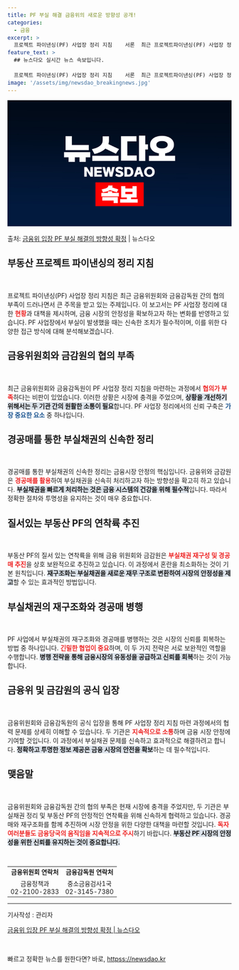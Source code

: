 ```yaml
---
title: PF 부실 해결 금융위의 새로운 방향성 공개!
categories:
  - 금융
excerpt: >
  프로젝트 파이낸싱(PF) 사업장 정리 지침    서론  최근 프로젝트파이낸싱(PF) 사업장 정리 지침을 마련…
feature_text: >
  ## 뉴스다오 실시간 뉴스 속보입니다.

  프로젝트 파이낸싱(PF) 사업장 정리 지침    서론  최근 프로젝트파이낸싱(PF) 사업장 정리 지침을 마련…
image: '/assets/img/newsdao_breakingnews.jpg'
---
```


![뉴스다오 속보](/assets/img/newsdao_breakingnews.jpg)

<p>출처: <a href="httpss://newsdao.kr/5071" rel="dofollow">금융위 입장 PF 부실 해결의 방향성 확정</a> | 뉴스다오</p>

<h2 data-ke-size="size26">부동산 프로젝트 파이낸싱의 정리 지침</h2>

<p data-ke-size="size16">&nbsp;</p>

프로젝트 파이낸싱(PF) 사업장 정리 지침은 최근 금융위원회와 금융감독원 간의 협의 부족이 드러나면서 큰 주목을 받고 있는 주제입니다. 이 보고서는 PF 사업장 정리에 대한 <b><span style="color: #ee2323;">현황</span></b>과 대책을 제시하며, 금융 시장의 안정성을 확보하고자 하는 변화를 반영하고 있습니다. PF 사업장에서 부실이 발생했을 때는 신속한 조치가 필수적이며, 이를 위한 다양한 접근 방식에 대해 분석해보겠습니다.

<h2 data-ke-size="size26">금융위원회와 금감원의 협의 부족</h2>

<p data-ke-size="size16">&nbsp;</p>

최근 금융위원회와 금융감독원이 PF 사업장 정리 지침을 마련하는 과정에서 <b><span style="color: #ee2323;">협의가 부족</span></b>하다는 비판이 있었습니다. 이러한 상황은 시장에 충격을 주었으며, <b><span style="background-color: #21538527;">상황을 개선하기 위해서는 두 기관 간의 원활한 소통이 필요</span></b>합니다. PF 사업장 정리에서의 신뢰 구축은 <b><span style="color: #1a5490;">가장 중요한 요소</span></b> 중 하나입니다.

<h2 data-ke-size="size26">경공매를 통한 부실채권의 신속한 정리</h2>

<p data-ke-size="size16">&nbsp;</p>

경공매를 통한 부실채권의 신속한 정리는 금융시장 안정의 핵심입니다. 금융위와 금감원은 <b><span style="color: #ee2323;">경공매를 활용</span></b>하여 부실채권을 신속히 처리하고자 하는 방향성을 확고히 하고 있습니다. <b><span style="background-color: #21538527;">부실채권을 빠르게 처리하는 것은 금융 시스템의 건강을 위해 필수적</span></b>입니다. 따라서 정확한 절차와 투명성을 유지하는 것이 매우 중요합니다.

<h2 data-ke-size="size26">질서있는 부동산 PF의 연착륙 추진</h2>

<p data-ke-size="size16">&nbsp;</p>

부동산 PF의 질서 있는 연착륙을 위해 금융 위원회와 금감원은 <b><span style="color: #ee2323;">부실채권 재구성 및 경공매 추진</span></b>을 상호 보완적으로 추진하고 있습니다. 이 과정에서 혼란을 최소화하는 것이 기본 원칙입니다. <b><span style="background-color: #21538527;">재구조화는 부실채권을 새로운 재무 구조로 변환하여 시장의 안정성을 제고</span></b>할 수 있는 효과적인 방법입니다.

<h2 data-ke-size="size26">부실채권의 재구조화와 경공매 병행</h2>

<p data-ke-size="size16">&nbsp;</p>

PF 사업에서 부실채권의 재구조화와 경공매를 병행하는 것은 시장의 신뢰를 회복하는 방법 중 하나입니다. <b><span style="color: #ee2323;">긴밀한 협업이 중요</span></b>하며, 이 두 가지 전략은 서로 보완적인 역할을 수행합니다. <b><span style="background-color: #21538527;">병행 전략을 통해 금융시장의 유동성을 공급하고 신뢰를 회복</span></b>하는 것이 가능합니다.

<h2 data-ke-size="size26">금융위 및 금감원의 공식 입장</h2>

<p data-ke-size="size16">&nbsp;</p>

금융위원회와 금융감독원의 공식 입장을 통해 PF 사업장 정리 지침 마련 과정에서의 협력 문제를 상세히 이해할 수 있습니다. 두 기관은 <b><span style="color: #ee2323;">지속적으로 소통</span></b>하며 금융 시장 안정에 기여할 것입니다. 이 과정에서 부실채권 문제를 신속하고 효과적으로 해결하려고 합니다. <b><span style="background-color: #21538527;">정확하고 투명한 정보 제공은 금융 시장의 안전을 확보</span></b>하는 데 필수적입니다.

<h2 data-ke-size="size26">맺음말</h2>

<p data-ke-size="size16">&nbsp;</p>

금융위원회와 금융감독원 간의 협의 부족은 현재 시장에 충격을 주었지만, 두 기관은 부실채권 정리 및 부동산 PF의 안정적인 연착륙을 위해 신속하게 협력하고 있습니다. 경공매와 재구조화를 함께 추진하며 시장 안정을 위한 다양한 대책을 마련할 것입니다. <b><span style="color: #ee2323;">독자 여러분들도 금융당국의 움직임을 지속적으로 주시</span></b>하기 바랍니다. <b><span style="background-color: #21538527;">부동산 PF 시장의 안정성을 위한 신뢰를 유지하는 것이 중요합니다.</span></b>

<p data-ke-size="size16">&nbsp;</p>

<table style="width: 100%; border-collapse: collapse;">
    <tr>
        <td style="text-align: center; height: 17px;"><b>금융위원회 연락처</b></td>
        <td style="text-align: center; height: 17px;"><b>금융감독원 연락처</b></td>
    </tr>
    <tr>
        <td style="text-align: center; height: 17px;">금융정책과<br>02-2100-2833</td>
        <td style="text-align: center; height: 17px;">중소금융검사1국<br>02-3145-7380</td>
    </tr>
</table>

<hr />

<p data-ke-size="size16">기사작성 : 관리자</p>

<p data-ke-size="size16"><a href="httpss://newsdao.kr/5071">금융위 입장 PF 부실 해결의 방향성 확정 | 뉴스다오</a></p>

<p data-ke-size="size16">&nbsp;</p> 

빠르고 정확한 뉴스를 원한다면? 바로, <a href="httpss://newsdao.kr" rel="dofollow">httpss://newsdao.kr</a>


